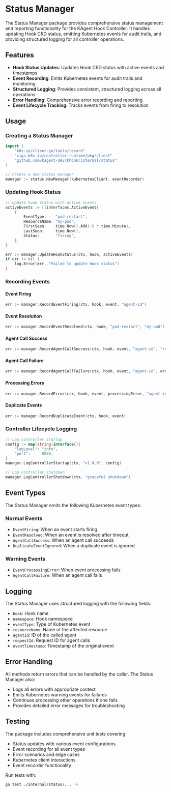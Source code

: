 # Status Manager

The Status Manager package provides comprehensive status management and reporting functionality for the KAgent Hook Controller. It handles updating Hook CRD status, emitting Kubernetes events for audit trails, and providing structured logging for all controller operations.

## Features

- **Hook Status Updates**: Updates Hook CRD status with active events and timestamps
- **Event Recording**: Emits Kubernetes events for audit trails and monitoring
- **Structured Logging**: Provides consistent, structured logging across all operations
- **Error Handling**: Comprehensive error recording and reporting
- **Event Lifecycle Tracking**: Tracks events from firing to resolution

## Usage

### Creating a Status Manager

```go
import (
    "k8s.io/client-go/tools/record"
    "sigs.k8s.io/controller-runtime/pkg/client"
    "github.com/kagent-dev/khook/internal/status"
)

// Create a new status manager
manager := status.NewManager(kubernetesClient, eventRecorder)
```

### Updating Hook Status

```go
// Update hook status with active events
activeEvents := []interfaces.ActiveEvent{
    {
        EventType:    "pod-restart",
        ResourceName: "my-pod",
        FirstSeen:    time.Now().Add(-5 * time.Minute),
        LastSeen:     time.Now(),
        Status:       "firing",
    },
}

err := manager.UpdateHookStatus(ctx, hook, activeEvents)
if err != nil {
    log.Error(err, "Failed to update hook status")
}
```

### Recording Events

#### Event Firing
```go
err := manager.RecordEventFiring(ctx, hook, event, "agent-id")
```

#### Event Resolution
```go
err := manager.RecordEventResolved(ctx, hook, "pod-restart", "my-pod")
```

#### Agent Call Success
```go
err := manager.RecordAgentCallSuccess(ctx, hook, event, "agent-id", "request-123")
```

#### Agent Call Failure
```go
err := manager.RecordAgentCallFailure(ctx, hook, event, "agent-id", err)
```

#### Processing Errors
```go
err := manager.RecordError(ctx, hook, event, processingError, "agent-id")
```

#### Duplicate Events
```go
err := manager.RecordDuplicateEvent(ctx, hook, event)
```

### Controller Lifecycle Logging

```go
// Log controller startup
config := map[string]interface{}{
    "logLevel": "info",
    "port":     8080,
}
manager.LogControllerStartup(ctx, "v1.0.0", config)

// Log controller shutdown
manager.LogControllerShutdown(ctx, "graceful shutdown")
```

## Event Types

The Status Manager emits the following Kubernetes event types:

### Normal Events
- `EventFiring`: When an event starts firing
- `EventResolved`: When an event is resolved after timeout
- `AgentCallSuccess`: When an agent call succeeds
- `DuplicateEventIgnored`: When a duplicate event is ignored

### Warning Events
- `EventProcessingError`: When event processing fails
- `AgentCallFailure`: When an agent call fails

## Logging

The Status Manager uses structured logging with the following fields:

- `hook`: Hook name
- `namespace`: Hook namespace
- `eventType`: Type of Kubernetes event
- `resourceName`: Name of the affected resource
- `agentId`: ID of the called agent
- `requestId`: Request ID for agent calls
- `eventTimestamp`: Timestamp of the original event

## Error Handling

All methods return errors that can be handled by the caller. The Status Manager also:

- Logs all errors with appropriate context
- Emits Kubernetes warning events for failures
- Continues processing other operations if one fails
- Provides detailed error messages for troubleshooting

## Testing

The package includes comprehensive unit tests covering:

- Status updates with various event configurations
- Event recording for all event types
- Error scenarios and edge cases
- Kubernetes client interactions
- Event recorder functionality

Run tests with:
```bash
go test ./internal/status/... -v
```